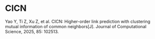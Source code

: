 # CICN
Yao Y, Ti Z, Xu Z, et al. CICN: Higher-order link prediction with clustering mutual information of common neighbors[J]. Journal of Computational Science, 2025, 85: 102513.

